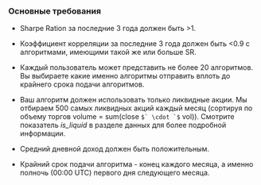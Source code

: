 ### Основные требования

-   Sharpe Ration за последние 3 года должен быть >1.

-   Коэффициент корреляции за последние 3 года должен быть <0.9 с
    алгоритмами, имеющими такой жe или больше SR.

-   Каждый пользователь может представить не более 20 алгоритмов. Вы
    выбираете какие именно алгоритмы отправить вплоть до крайнего срока
    подачи алгоритмов.

-   Ваш алгоритм должен использовать только ликвидные акции. Мы отбираем
    500 самых ликвидных акций каждый месяц (сортируя по объему торгов
    volume = sum(close ``$` \cdot `$`` vol)). Смотрите показатель *is\_liquid* в
    разделе данных для более подробной информации.

-   Средний дневной доход должен быть положительным.

-   Крайний срок подачи алгоритма - конец каждого месяца, а именно
    полночь (00:00 UTC) первого дня следующего месяца.